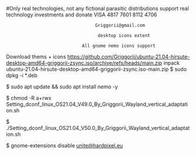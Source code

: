 #Only real technologies, not any fictional parasitic distributions support real technology investments and donate VISA 4817 7601 8112 4706

                                      Griggorii@gmail.com
                                             
                                       desktop icons extent
                                              
                                 All gnome nemo icons support

Download thems + icons https://github.com/Griggorii/ubuntu-21.04-hirsute-desktop-amd64-griggorii-zsync.iso/archive/refs/heads/main.zip inpack ubuntu-21.04-hirsute-desktop-amd64-griggorii-zsync.iso-main.zip $ sudo dpkg -i *.deb
                              
$ sudo apt update && sudo apt install nemo -y

$ chmod -R a+rwx Setting_dconf_linux_OS21.04_V49.0_By_Griggorii_Wayland_vertical_adaptation.sh

$ ./Setting_dconf_linux_OS21.04_V50.0_By_Griggorii_Wayland_vertical_adaptation.sh

$ gnome-extensions disable unite@hardpixel.eu                                                                                         


